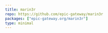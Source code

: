 ```yaml
---
title: marin3r
repo: https://github.com/epic-gateway/marin3r
packages: ["epic-gateway.org/marin3r"]
type: minimal
---
```

